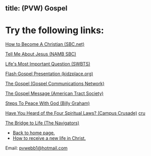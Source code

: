 title: (PVW) Gospel
------------------------

# Try the following links:

[How to Become A Christian (SBC.net)](https://web.archive.org/web/20120930151418/http://www.sbc.net/knowjesus/default.asp)

[Tell Me About Jesus (NAMB SBC)](http://web.archive.org/web/20081006071559/http://www.namb.net/root/tellme/)

[Life's Most Important Question (SWBTS)](https://web.archive.org/web/20120607111253/http://www.swbts.edu/index.cfm?pageid=1728)

[Flash Gospel Presentation (kidzplace.org)](http://web.archive.org/web/20010305210747/http://kidzplace.org/Gospel/Gospel.htm)

[The Gospel (Gospel Communications Network)](http://www.gospel.com/discover)

[The Gospel Message (American Tract Society)](http://web.archive.org/web/20090618065040/http://www.atstracts.org/information/message.php)

[Steps To Peace With God (Billy Graham)](http://www.billygraham.org/articlepage.asp?articleid=470)

[Have You Heard of the Four Spiritual Laws? (Campus Crusade)](https://web.archive.org/web/20051226222900/http://www.crusade.org/downloads/article/resources/4SpiritualLaws.pdf) [cru](https://crustore.org/four-laws-english)

[The Bridge to Life (The Navigators)](https://www.navigators.org/resource/the-bridge-to-life/)

- [Back to home page.](index.md)
- [How to receive a new life in Christ.](gospel.md)

Email: [pvwebb1@hotmail.com](mailto:pvwebb1@hotmail.com)

